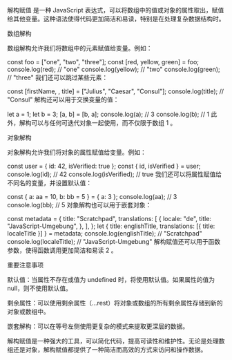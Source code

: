 解构赋值 是一种 JavaScript 表达式，可以将数组中的值或对象的属性取出，赋值给其他变量。这种语法使得代码更加简洁和易读，特别是在处理复杂数据结构时。

数组解构

数组解构允许我们将数组中的元素赋值给变量。例如：

const foo = ["one", "two", "three"];
const [red, yellow, green] = foo;
console.log(red); // "one"
console.log(yellow); // "two"
console.log(green); // "three"
我们还可以跳过某些元素：

const [firstName, , title] = ["Julius", "Caesar", "Consul"];
console.log(title); // "Consul"
解构还可以用于交换变量的值：

let a = 1;
let b = 3;
[a, b] = [b, a];
console.log(a); // 3
console.log(b); // 1
此外，解构可以与任何可迭代对象一起使用，而不仅限于数组
1
。

对象解构

对象解构允许我们将对象的属性赋值给变量。例如：

const user = { id: 42, isVerified: true };
const { id, isVerified } = user;
console.log(id); // 42
console.log(isVerified); // true
我们还可以将属性赋值给不同名的变量，并设置默认值：

const { a: aa = 10, b: bb = 5 } = { a: 3 };
console.log(aa); // 3
console.log(bb); // 5
对象解构也可以用于嵌套对象：

const metadata = {
title: "Scratchpad",
translations: [
{
locale: "de",
title: "JavaScript-Umgebung",
},
],
};
let { title: englishTitle, translations: [{ title: localeTitle }] } = metadata;
console.log(englishTitle); // "Scratchpad"
console.log(localeTitle); // "JavaScript-Umgebung"
解构赋值还可以用于函数参数，使得函数调用更加简洁和易读
2
。

重要注意事项

默认值：当属性不存在或值为 undefined 时，将使用默认值。如果属性的值为 null，则不使用默认值。

剩余属性：可以使用剩余属性（...rest）将对象或数组的所有剩余属性存储到新的对象或数组中。

嵌套解构：可以在等号左侧使用更复杂的模式来提取更深层的数据。

解构赋值是一种强大的工具，可以简化代码，提高可读性和维护性。无论是处理数组还是对象，解构赋值都提供了一种简洁而高效的方式来访问和操作数据。